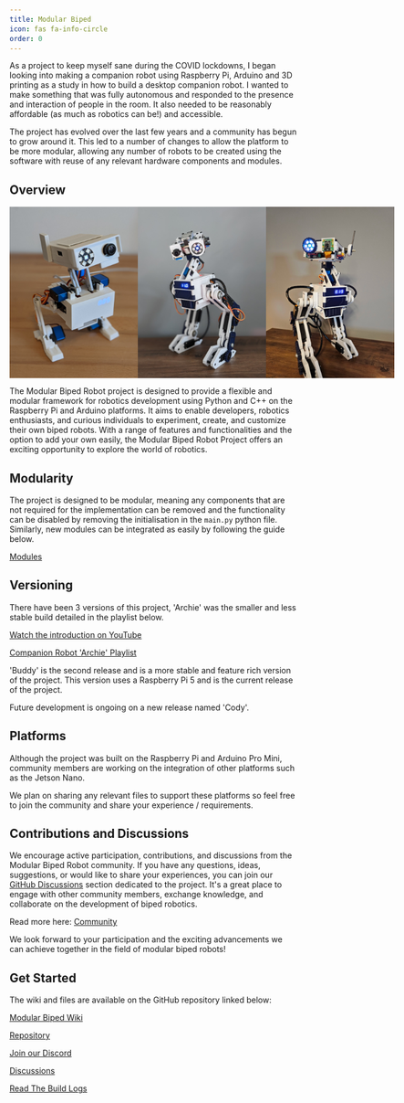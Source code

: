 ```yaml
---
title: Modular Biped
icon: fas fa-info-circle
order: 0
---
```


As a project to keep myself sane during the COVID lockdowns, I began looking into making a companion robot using Raspberry Pi, Arduino and 3D printing as a study in how to build a desktop companion robot. I wanted to make something that was fully autonomous and responded to the presence and interaction of people in the room. It also needed to be reasonably affordable (as much as robotics can be!) and accessible.

The project has evolved over the last few years and a community has begun to grow around it. This led to a number of changes to allow the platform to be more modular, allowing any number of robots to be created using the software with reuse of any relevant hardware components and modules.

## Overview

<div style="display: flex; justify-content: space-between;">
  <img src="/assets/img/pages/modular-robotics/archie.jpg" alt="Archie" height="300"/>
  <img src="/assets/img/pages/modular-robotics/buddy.jpg" alt="Buddy" height="300"/>
  <img src="/assets/img/pages/modular-robotics/cody.jpg" alt="Cody" height="300"/>
</div>

The Modular Biped Robot project is designed to provide a flexible and modular framework for robotics development using Python and C++ on the Raspberry Pi and Arduino platforms. It aims to enable developers, robotics enthusiasts, and curious individuals to experiment, create, and customize their own biped robots. With a range of features and functionalities and the option to add your own easily, the Modular Biped Robot Project offers an exciting opportunity to explore the world of robotics.

## Modularity

The project is designed to be modular, meaning any components that are not required for the implementation can be removed and the functionality can be disabled by removing the initialisation in the `main.py` python file. Similarly, new modules can be integrated as easily by following the guide below.

[Modules](https://github.com/dmt-labs/modular-biped/wiki/Software)

## Versioning

There have been 3 versions of this project, 'Archie' was the smaller and less stable build detailed in the playlist below. 

[Watch the introduction on YouTube](https://youtu.be/Nqp4vuDWgpw?si=W-4mwJQCqWwtEBne)

[Companion Robot 'Archie' Playlist](https://www.youtube.com/watch?v=2DVJ5xxAuWY&list=PL_ua9QbuRTv6Kh8hiEXXVqywS8pklZraT)

'Buddy' is the second release and is a more stable and feature rich version of the project. This version uses a Raspberry Pi 5 and is the current release of the project.

Future development is ongoing on a new release named 'Cody'.

## Platforms

Although the project was built on the Raspberry Pi and Arduino Pro Mini, community members are working on the integration of other platforms such as the Jetson Nano.

We plan on sharing any relevant files to support these platforms so feel free to join the community and share your experience / requirements.

## Contributions and Discussions

We encourage active participation, contributions, and discussions from the Modular Biped Robot community. If you have any questions, ideas, suggestions, or would like to share your experiences, you can join our [GitHub Discussions](https://github.com/dmt-labs/modular-biped/discussions) section dedicated to the project. It's a great place to engage with other community members, exchange knowledge, and collaborate on the development of biped robotics.

Read more here: [Community](https://github.com/dmt-labs/modular-biped/discussions/17)

We look forward to your participation and the exciting advancements we can achieve together in the field of modular biped robots!

## Get Started

The wiki and files are available on the GitHub repository linked below:

[Modular Biped Wiki](https://github.com/dmt-labs/modular-biped/wiki)

[Repository](https://github.com/dmt-labs/modular-biped)

[Join our Discord](https://bit.ly/makerforge-community)

[Discussions](https://github.com/dmt-labs/modular-biped/discussions)

[Read The Build Logs](/categories/modular-robotics-framework/)